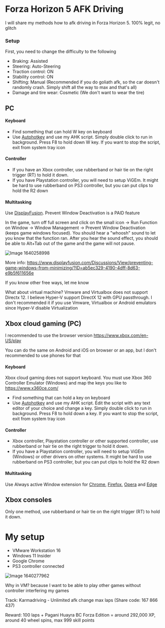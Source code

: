 # Forza Horizon 5 AFK Driving

I will share my methods how to afk driving in Forza Horizon 5. 100% legit, no glitch

### Setup

First, you need to change the difficulty to the following

- Braking: Assisted
- Steering: Auto-Steering
- Traction control: ON
- Stability control: ON
- Shifting: Manual (Recommended if you do goliath afk, so the car doesn't randomly crash. Simply shift all the way to max and that's all)
- Damage and tire wear: Cosmetic (We don't want to wear the tire)

## PC

#### Keyboard
- Find something that can hold W key on keyboard
- Use [Autohotkey](https://www.autohotkey.com/) and use my AHK script. Simply double click to run in background. Press F8 to hold down W key. If you want to stop the script, exit from system tray icon

#### Controller
- If you have an Xbox controller, use rubberband or hair tie on the right trigger (RT) to hold it down. 
- If you have Playstation controller, you will need to setup ViGEm. It might be hard to use rubberband on PS3 controller, but you can put clips to hold the R2 down

#### Multitasking
Use [DisplayFusion](https://www.displayfusion.com/). Prevent Window Deactivation is a PAID feature

In the game, turn off full screen and click on the small icon -> Run Function on Window -> Window Management -> Prevent Window Deactivation (keeps game windows focused). You should hear a "whoosh" sound to let you know that the function ran. After you hear the sound effect, you should be able to Alt+Tab out of the game and the game will not pause.

![Image 1640258998](https://user-images.githubusercontent.com/40742924/147269999-62888ba9-48be-4d5d-a299-ab9b2ae968be.png)

More info: https://www.displayfusion.com/Discussions/View/preventing-game-windows-from-minimizing/?ID=ab5ec329-4190-4dff-8d63-e9b5f611656e

If you know other free ways, let me know

What about virtual machine? Vmware and Virtualbox does not support Directx 12. I believe Hyper-V support DirectX 12 with GPU passthrough. I don't recommended it if you use Vmware, Virtualbox or Android emulators since Hyper-V disable Virtualization

## Xbox cloud gaming (PC)
I recommended to use the browser version https://www.xbox.com/en-US/play

You can do the same on Android and iOS on browser or an app, but I don't recommended to use phones for that

#### Keyboard
Xbox cloud gaming does not support keyboard. You must use Xbox 360 Controller Emulator (Windows) and map the keys you like to https://www.x360ce.com/

- Find something that can hold a key on keyboard
- Use [Autohotkey](https://www.autohotkey.com/) and use my AHK script. Edit the script with any text editor of your choice and change a key. Simply double click to run in background. Press F8 to hold down a key. If you want to stop the script, exit from system tray icon

#### Controller
- Xbox controller, Playstation controller or other supported controller, use rubberband or hair tie on the right trigger to hold it down. 
- If you have a Playstation controller, you will need to setup ViGEm (Windows) or other drivers on other systems. It might be hard to use rubberband on PS3 controller, but you can put clips to hold the R2 down

#### Multitasking
Use Always active Window extension for [Chrome](https://chrome.google.com/webstore/detail/always-active-window-alwa/ehllkhjndgnlokhomdlhgbineffifcbj?hl=en), [Firefox](https://addons.mozilla.org/en-US/firefox/addon/always-visible/), [Opera](https://addons.opera.com/extensions/details/always-active-window-always-visible/) and [Edge](https://microsoftedge.microsoft.com/addons/detail/mpappcpgjachepaibhgpbnhhmneojmkc)

## Xbox consoles
Only one method, use rubberband or hair tie on the right trigger (RT) to hold it down. 

# My setup
- VMware Workstation 16
- Windows 11 Insider
- Google Chrome
- PS3 controller connected

![Image 1640277962](https://user-images.githubusercontent.com/40742924/147269962-22d341bd-0104-4374-9c50-1faa337368ca.png)

Why in VM? because I want to be able to play other games without controller interfering my games

Track: Karmadriving - Unlimited afk change max laps (Share code: 167 866 437)

Reward: 100 laps + Pagani Huayra BC Forza Edition = around 292,000 XP, around 40 wheel spins, max 999 skill points
